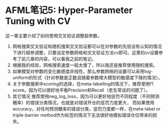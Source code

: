 # AFML笔记5: Hyper-Parameter Tuning with CV

这一章主要介绍了如何使用交叉验证调整超参数。
1. 网格搜索交叉验证和随机搜索交叉验证都可以在对参数的先验没有认知的情况下进行超参调整，只要设定参数网格和交叉验证方法cv即可。这里的cv设置参考了前几章的内容，可以看我之前的笔记。
2. 根据我的经验，网格搜索速度一般太慢了，所以我还是推荐使用随机搜索。
3. 如果模型对参数的变化敏感度非线性，那么参数网格的设置可以采用log-uniform的形式（针对参数是正数且随着参数增大模型的敏感度下降的情况）。
4. 关于参数搜索中scoring的选择，在meta-labelling的情况下，推荐使用f1 score。因为可以很好地平衡Precision和Recall（老生常谈的问题了）。
5. 其它情况 推荐使用neg_log_loss，因为可以更好地惩罚不同程度（不同预测概率）的错误分类情况，也就是对错误开仓的惩罚力度更大，
而如果使用accuracy，对任何预测概率的错误分类，惩罚力度都一样，在meta-label or triple-barrier method作为标签的情况下无法很好地模拟错误仓位带来的损失。



